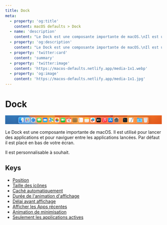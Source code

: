 ```yaml
---
title: Dock
meta:
  - property: 'og:title'
    content: macOS defaults > Dock
  - name: 'description'
    content: "Le Dock est une composante importante de macOS.\nIl est utilisé pour lancer des applications et pour naviguer entre les applications lancées.\nPar défaut il est placé en bas de votre écran.\n\nIl est personnalisable à souhait.\n"
  - property: 'og:description'
    content: "Le Dock est une composante importante de macOS.\nIl est utilisé pour lancer des applications et pour naviguer entre les applications lancées.\nPar défaut il est placé en bas de votre écran.\n\nIl est personnalisable à souhait.\n"
  - property: 'twitter:card'
    content: 'summary'
  - property: 'twitter:image'
    content: 'https://macos-defaults.netlify.app/media-1x1.webp'
  - property: 'og:image'
    content: 'https://macos-defaults.netlify.app/media-1x1.jpg'
---
```


# Dock

<img
  src="../../dock/images/dock.png" alt="Une capture de Dock"
  width="740" height="41" style="height: auto"
/>

Le Dock est une composante importante de macOS.
Il est utilisé pour lancer des applications et pour naviguer entre les applications lancées.
Par défaut il est placé en bas de votre écran.

Il est personnalisable à souhait.

## Keys

- [Position](./orientation.md)
- [Taille des icônes](./tilesize.md)
- [Caché automatiquement](./autohide.md)
- [Durée de l&#x27;animation d&#x27;affichage](./autohide-time-modifier.md)
- [Délai avant affichage](./autohide-delay.md)
- [Afficher les Apps récentes](./show-recents.md)
- [Animation de minimisation](./mineffect.md)
- [Seulement les applications actives](./static-only.md)

